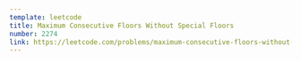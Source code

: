 ```yaml
---
template: leetcode
title: Maximum Consecutive Floors Without Special Floors
number: 2274
link: https://leetcode.com/problems/maximum-consecutive-floors-without-special-floors
---
```

